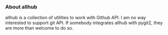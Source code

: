 ### About allhub

allhub is a collection of utilities to work with Github API. I am no way interested to support git API.
If somebody integrates allhub with pygit2, they are more than welcome to do so.
